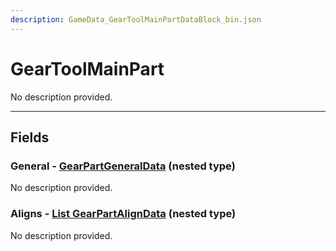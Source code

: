 ```yaml
---
description: GameData_GearToolMainPartDataBlock_bin.json
---
```


# GearToolMainPart

No description provided.

***

## Fields

### General - [GearPartGeneralData](../../nested-types/gearpartgeneraldata.md) (nested type)

No description provided.

### Aligns - [List GearPartAlignData](../../nested-types/gearpartaligndata.md) (nested type)

No description provided.
